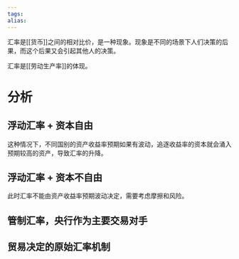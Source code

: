 ```yaml
---
tags: 
alias:
---
```

汇率是[[货币]]之间的相对比价，是一种现象。现象是不同的场景下人们决策的后果，而这个后果又会引起其他人的决策。

汇率是[[劳动生产率]]的体现。

# 分析
## 浮动汇率 + 资本自由
这种情况下，不同国别的资产收益率预期如果有波动，追逐收益率的资本就会涌入预期较高的资产，导致汇率的升降。
## 浮动汇率 + 资本不自由
此时汇率不能由资产收益率预期波动决定，需要考虑摩擦和风险。
## 管制汇率，央行作为主要交易对手

## 贸易决定的原始汇率机制








